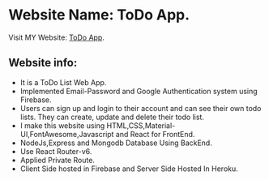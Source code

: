 # Website Name: ToDo App.

Visit MY Website: [ToDo App](https://sazid-honda.web.app/).

## Website info:

- It is a ToDo List Web App.
- Implemented Email-Password and Google Authentication system using Firebase.
- Users can sign up and login to their account and can see their own todo lists.
  They can create, update and delete their todo list.
- I make this website using HTML,CSS,Material-UI,FontAwesome,Javascript and React for FrontEnd.
- NodeJs,Express and Mongodb Database Using BackEnd.
- Use React Router-v6.
- Applied Private Route.
- Client Side hosted in Firebase and Server Side Hosted In Heroku.
